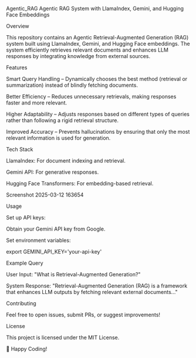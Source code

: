 Agentic_RAG
Agentic RAG System with LlamaIndex, Gemini, and Hugging Face Embeddings

Overview

This repository contains an Agentic Retrieval-Augmented Generation (RAG) system built using LlamaIndex, Gemini, and Hugging Face embeddings. The system efficiently retrieves relevant documents and enhances LLM responses by integrating knowledge from external sources.

Features

Smart Query Handling – Dynamically chooses the best method (retrieval or summarization) instead of blindly fetching documents.

Better Efficiency – Reduces unnecessary retrievals, making responses faster and more relevant.

Higher Adaptability – Adjusts responses based on different types of queries rather than following a rigid retrieval structure.

Improved Accuracy – Prevents hallucinations by ensuring that only the most relevant information is used for generation.

Tech Stack

LlamaIndex: For document indexing and retrieval.

Gemini API: For generative responses.

Hugging Face Transformers: For embedding-based retrieval.

Screenshot 2025-03-12 163654

Usage

Set up API keys:

Obtain your Gemini API key from Google.

Set environment variables:

export GEMINI_API_KEY='your-api-key'

Example Query

User Input: "What is Retrieval-Augmented Generation?"

System Response: "Retrieval-Augmented Generation (RAG) is a framework that enhances LLM outputs by fetching relevant external documents..."

Contributing

Feel free to open issues, submit PRs, or suggest improvements!

License

This project is licensed under the MIT License.

🚀 Happy Coding!
